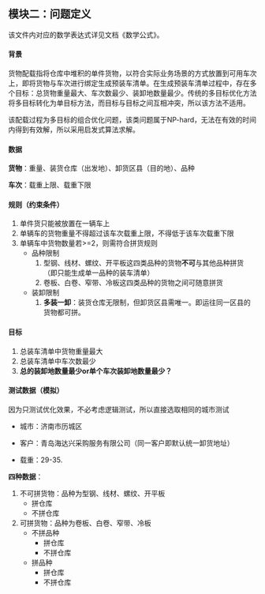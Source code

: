 ## 模块二：问题定义

该文件内对应的数学表达式详见文档《数学公式》。

#### 背景

货物配载指将仓库中堆积的单件货物，以符合实际业务场景的方式放置到可用车次上，即将货物与车次进行绑定生成预装车清单。在生成预装车清单过程中，存在多个目标：总货物重量最大、车次数最少、装卸地数量最少。传统的多目标优化方法将多目标转化为单目标方法，而目标与目标之间互相冲突，所以该方法不适用。

该配载过程为多目标的组合优化问题，该类问题属于NP-hard，无法在有效的时间内得到有效解，所以采用启发式算法求解。

#### 数据

**货物**：重量、装货仓库（出发地）、卸货区县（目的地）、品种

**车次**：载重上限、载重下限



#### 规则（约束条件）

1. 单件货只能被放置在一辆车上
2. 单辆车的货物重量不得超过该车次载重上限，不得低于该车次载重下限
3. 单辆车中货物数量若>=2，则需符合拼货规则
   - 品种限制
     1. 型钢、线材、螺纹、开平板这四类品种的货物**不可**与其他品种拼货（即只能生成单一品种的装车清单）
     2. 卷板、白卷、窄带、冷板这四类品种的货物之间可随意拼货
   - 装卸限制
     1. **多装一卸**：装货仓库无限制，但卸货区县需唯一。即运往同一区县的货物都可拼。

#### 目标

1. 总装车清单中货物重量最大
2. 总装车清单中车次数最少
3. **总的装卸地数量最少or单个车次装卸地数量最少？**

#### 测试数据（模拟）

因为只测试优化效果，不必考虑逻辑测试，所以直接选取相同的城市测试

- 城市：济南市历城区

- 客户：青岛海达兴采购服务有限公司（同一客户即默认统一卸货地址）

- 载重：29-35.

**四种数据**：

1. 不可拼货物：品种为型钢、线材、螺纹、开平板
   - 拼仓库
   - 不拼仓库
2. 可拼货物：品种为卷板、白卷、窄带、冷板
   - 不拼品种
     - 拼仓库
     - 不拼仓库
   - 拼品种
     - 拼仓库
     - 不拼仓库